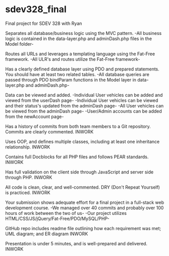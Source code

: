 # sdev328_final
Final project for SDEV 328 with Ryan

Separates all database/business logic using the MVC pattern.
    -All business logic is contained in the data-layer.php and adminDash.php files in the Model folder-

Routes all URLs and leverages a templating language using the Fat-Free framework.
    -All ULR's and routes utilize the Fat-Free framework-
    
Has a clearly defined database layer using PDO and prepared statements. You should have at least two related tables.
    -All database queries are passed through PDO bindParam functions in the Model layer in data-layer.php and adminDash.php-

Data can be viewed and added.
    -Individual User vehicles can be added and viewed from the userDash page-
    -Individual User vehicles can be viewed and their status's updated from the adminDash page-
    -All User vehicles can be viewed from the adminDash page-
    -User/Admin accounts can be added from the newAccount page-

Has a history of commits from both team members to a Git repository. Commits are clearly commented.
    INWORK

Uses OOP, and defines multiple classes, including at least one inheritance relationship.
    INWORK

Contains full Docblocks for all PHP files and follows PEAR standards.
    INWORK

Has full validation on the client side through JavaScript and server side through PHP.
    INWORK

All code is clean, clear, and well-commented. DRY (Don't Repeat Yourself) is practiced.
    INWORK

Your submission shows adequate effort for a final project in a full-stack web development course.
    -We managed over 40 commits and probably over 100 hours of work between the two of us-
    -Our project utilizes HTML/CSS/JS/jQuery/Fat-Free/PDO/MySQL/PHP-

GitHub repo includes readme file outlining how each requirement was met; UML diagram; and ER diagram
    INWORK

Presentation is under 5 minutes, and is well-prepared and delivered.
    INWORK